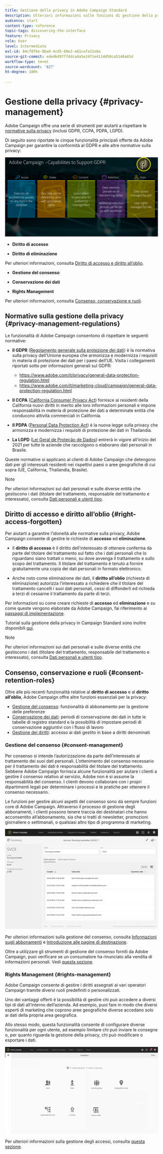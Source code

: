 ```yaml
---
title: Gestione della privacy in Adobe Campaign Standard
description: Ulteriori informazioni sulle funzioni di gestione della privacy di Adobe Campaign Standard.
audience: start
content-type: reference
topic-tags: discovering-the-interface
feature: Privacy
role: User
level: Intermediate
exl-id: 84cf8f6e-9ba0-4cd5-80e2-a61cefa31e0a
source-git-commit: ede4bd97ffddca4a5e24f1e4114d50ca5140a01d
workflow-type: tm+mt
source-wordcount: '827'
ht-degree: 100%

---
```


# Gestione della privacy {#privacy-management}

Adobe Campaign offre una serie di strumenti per aiutarti a rispettare le [normative sulla privacy](#privacy-management-regulations) (inclusi GDPR, CCPA, PDPA, LGPD).

Di seguito sono riportate le cinque funzionalità principali offerte da Adobe Campaign per garantire la conformità al GDPR e alle altre normative sulla privacy:

![](assets/privacy-gdpr-use-cases.png)

* **Diritto di accesso**

* **Diritto di eliminazione**

Per ulteriori informazioni, consulta [Diritto di accesso e diritto all’oblio](#right-access-forgotten).

* **Gestione del consenso**

* **Conservazione dei dati**

* **Rights Management**

Per ulteriori informazioni, consulta [Consenso, conservazione e ruoli](#consent-retention-roles).

<!--This section presents general information on what Privacy management is and the features provided by Adobe Campaign to manage the [Right to Access and Right to be Forgotten](#right-access-forgotten).

It also contains information on important features to manage Privacy ([consent, data retention and user roles](#consent-retention-roles)), as well as best practices to help you with your Privacy compliance when using Adobe Campaign.-->

## Normative sulla gestione della privacy {#privacy-management-regulations}

 Le funzionalità di Adobe Campaign consentono di rispettare le seguenti normative:

* **Il GDPR** ([Regolamento generale sulla protezione dei dati](https://ec.europa.eu/info/law/law-topic/data-protection/reform/what-does-general-data-protection-regulation-gdpr-govern_it)) è la normativa sulla privacy dell’Unione europea che armonizza e modernizza i requisiti in materia di protezione dei dati per i paesi dell’UE. Visita i collegamenti riportati sotto per informazioni generali sul GDPR:

   * https://www.adobe.com/it/privacy/general-data-protection-regulation.html
   * https://www.adobe.com/it/marketing-cloud/campaign/general-data-protection-regulation.html

* **Il CCPA** ([California Consumer Privacy Act](https://leginfo.legislature.ca.gov/faces/codes_displayText.xhtml?lawCode=CIV&amp;division=3.&amp;title=1.81.5.&amp;part=4.&amp;chapter=&amp;article=)) fornisce ai residenti della California nuovi diritti in merito alle loro informazioni personali e impone responsabilità in materia di protezione dei dati a determinate entità che conducono attività commerciali in California.
* **Il PDPA** ([Personal Data Protection Act](https://secureprivacy.ai/thailand-pdpa-summary-what-businesses-need-to-know/)) è la nuova legge sulla privacy che armonizza e modernizza i requisiti di protezione dei dati in Thailandia.
* **La LGPD** ([Lei Geral de Proteção de Dados](https://iapp.org/media/pdf/resource_center/Brazilian_General_Data_Protection_Law.pdf)) entrerà in vigore all’inizio del 2021 per tutte le aziende che raccolgono o elaborano dati personali in Brasile.

Queste normative si applicano ai clienti di Adobe Campaign che detengono dati per gli interessati residenti nei rispettivi paesi o aree geografiche di cui sopra (UE, California, Thailandia, Brasile).

>[!NOTE]
>
>Per ulteriori informazioni sui dati personali e sulle diverse entità che gestiscono i dati (titolare del trattamento, responsabile del trattamento e interessato), consulta [Dati personali e utenti tipo](../../start/using/privacy.md#personal-data).

## Diritto di accesso e diritto all’oblio {#right-access-forgotten}

Per aiutarti a garantire l’idoneità alle normative sulla privacy, Adobe Campaign consente di gestire le richieste di **accesso** ed **eliminazione**.

* Il **diritto di accesso** è il diritto dell’interessato di ottenere conferma da parte del titolare del trattamento sul fatto che i dati personali che lo riguardano siano trattati o meno, su dove avvenga il trattamento e sullo scopo del trattamento. Il titolare del trattamento è tenuto a fornire gratuitamente una copia dei dati personali in formato elettronico.

* Anche noto come eliminazione dei dati, il **diritto all’oblio** (richiesta di eliminazione) autorizza l’interessato a richiedere che il titolare del trattamento cancelli i suoi dati personali, cessi di diffonderli ed richieda a terzi di cessarne il trattamento da parte di terzi.

Per informazioni su come creare richieste di **accesso** ed **eliminazione** e su come queste vengono elaborate da Adobe Campaign, fai riferimento ai [passaggi di implementazione](../../start/using/privacy-requests.md#about-privacy-requests).

Tutorial sulla gestione della privacy in Campaign Standard sono inoltre disponibili [qui](https://experienceleague.adobe.com/docs/campaign-standard-learn/tutorials/privacy/privacy-overview.html?lang=it#privacy).

>[!NOTE]
>
>Per ulteriori informazioni sui dati personali e sulle diverse entità che gestiscono i dati (titolare del trattamento, responsabile del trattamento e interessato), consulta [Dati personali e utenti tipo](../../start/using/privacy.md#personal-data).

## Consenso, conservazione e ruoli {#consent-retention-roles}

Oltre alle più recenti funzionalità relative al **diritto di accesso** e al **diritto all’oblio**, Adobe Campaign offre altre funzioni essenziali per la privacy:

* [Gestione del consenso](#consent-management): funzionalità di abbonamento per la gestione delle preferenze
* [Conservazione dei dati](../../administration/using/data-retention.md): periodi di conservazione dei dati in tutte le tabelle di registro standard e la possibilità di impostare periodi di conservazione aggiuntivi con i flussi di lavoro
* [Gestione dei diritti](#rights-management): accesso ai dati gestito in base a diritti denominati

### Gestione del consenso {#consent-management}

Per consenso si intende l’autorizzazione da parte dell’interessato al trattamento dei suoi dati personali. L’ottenimento del consenso necessario per il trattamento dei dati è responsabilità del titolare del trattamento. Sebbene Adobe Campaign fornisca alcune funzionalità per aiutare i clienti a gestire il consenso relativo al servizio, Adobe non è si assume la responsabilità del consenso. I clienti devono collaborare con i propri dipartimenti legali per determinare i processi e le pratiche per ottenere il consenso necessario.

Le funzioni per gestire alcuni aspetti del consenso sono da sempre funzioni core di Adobe Campaign. Attraverso il processo di gestione degli abbonamenti, i clienti possono tenere traccia dei destinatari che hanno acconsentito all’abbonamento, sia che si tratti di newsletter, promozioni giornaliere o settimanali, o qualsiasi altro tipo di programma di marketing.

![](assets/privacy-consent-management.png)

Per ulteriori informazioni sulla gestione del consenso, consulta [Informazioni sugli abbonamenti](../../audiences/using/about-subscriptions.md) e [Introduzione alle pagine di destinazione](../../channels/using/getting-started-with-landing-pages.md).

Oltre a utilizzare gli strumenti di gestione del consenso forniti da Adobe Campaign, puoi verificare se un consumatore ha rinunciato alla vendita di informazioni personali. Vedi [questa sezione](../../start/using/privacy-requests.md#sale-of-personal-information-ccpa).

### Rights Management {#rights-management}

 Adobe Campaign consente di gestire i diritti assegnati ai vari operatori Campaign tramite diversi ruoli predefiniti o personalizzati.

Uno dei vantaggi offerti è la possibilità di gestire chi può accedere a diversi tipi di dati all’interno dell’azienda. Ad esempio, puoi fare in modo che diversi esperti di marketing che coprono aree geografiche diverse accedano solo ai dati della propria area geografica.

Allo stesso modo, questa funzionalità consente di configurare diverse funzionalità per ogni utente, ad esempio limitare chi può inviare le consegne o, per quanto riguarda la gestione della privacy, chi può modificare o esportare i dati.

![](assets/privacy-user-management.png)

Per ulteriori informazioni sulla gestione degli accessi, consulta [questa sezione](../../administration/using/about-access-management.md).
